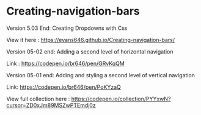 # Creating-navigation-bars
Version 5.03 End: Creating Dropdowns with Css 

View it here : https://evans646.github.io/Creating-navigation-bars/


Version 05-02 end: Adding a second level of horizontal navigation


Link : https://codepen.io/br646/pen/GRvKqQM

Version 05-01 end: Adding and styling a second level of vertical navigation

Link: https://codepen.io/br646/pen/PoKYzaQ



View full collection here : https://codepen.io/collection/PYYxwN?cursor=ZD0xJm89MSZwPTEmdj0z



